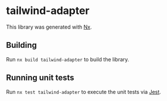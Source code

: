 # tailwind-adapter

This library was generated with [Nx](https://nx.dev).

## Building

Run `nx build tailwind-adapter` to build the library.

## Running unit tests

Run `nx test tailwind-adapter` to execute the unit tests via [Jest](https://jestjs.io).
